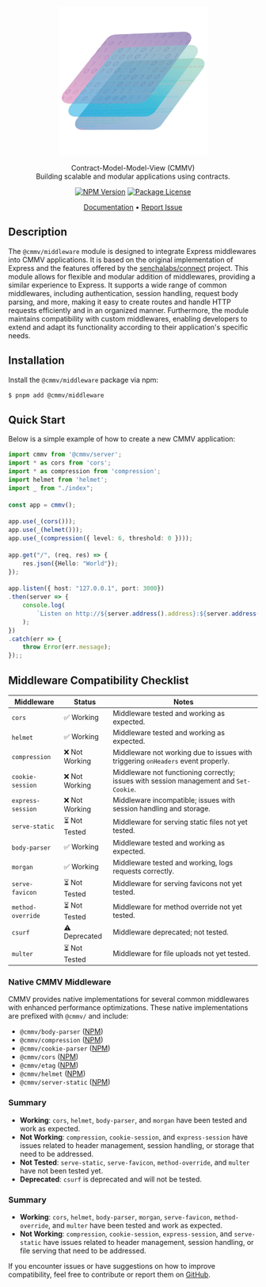 <p align="center">
  <a href="https://cmmv.io/" target="blank"><img src="https://raw.githubusercontent.com/andrehrferreira/docs.cmmv.io/main/public/assets/logo_CMMV2_icon.png" width="300" alt="CMMV Logo" /></a>
</p>
<p align="center">Contract-Model-Model-View (CMMV) <br/> Building scalable and modular applications using contracts.</p>
<p align="center">
    <a href="https://www.npmjs.com/package/@cmmv/core/middleware"><img src="https://img.shields.io/npm/v/@cmmv/middleware.svg" alt="NPM Version" /></a>
    <a href="https://github.com/andrehrferreira/cmmv-middleware/blob/main/LICENSE"><img src="https://img.shields.io/npm/l/@cmmv/middleware.svg" alt="Package License" /></a>
</p>

<p align="center">
  <a href="https://cmmv.io">Documentation</a> &bull;
  <a href="https://github.com/andrehrferreira/cmmv-middleware/issues">Report Issue</a>
</p>

## Description

The ``@cmmv/middleware`` module is designed to integrate Express middlewares into CMMV applications. It is based on the original implementation of Express and the features offered by the [senchalabs/connect](https://github.com/senchalabs/connect) project. This module allows for flexible and modular addition of middlewares, providing a similar experience to Express. It supports a wide range of common middlewares, including authentication, session handling, request body parsing, and more, making it easy to create routes and handle HTTP requests efficiently and in an organized manner. Furthermore, the module maintains compatibility with custom middlewares, enabling developers to extend and adapt its functionality according to their application's specific needs.

## Installation

Install the ``@cmmv/middleware`` package via npm:

```bash
$ pnpm add @cmmv/middleware
```

## Quick Start

Below is a simple example of how to create a new CMMV application:

```typescript
import cmmv from '@cmmv/server';
import * as cors from 'cors';
import * as compression from 'compression';
import helmet from 'helmet';
import _ from "./index";

const app = cmmv();

app.use(_(cors()));
app.use(_(helmet()));
app.use(_(compression({ level: 6, threshold: 0 })));

app.get("/", (req, res) => {
    res.json({Hello: "World"});
});

app.listen({ host: "127.0.0.1", port: 3000})
.then(server => {
    console.log(
        `Listen on http://${server.address().address}:${server.address().port}`,
    );
})
.catch(err => {
    throw Error(err.message);
});;
```

## Middleware Compatibility Checklist

| Middleware        | Status        | Notes                                                                                 |
|-------------------|--------------|---------------------------------------------------------------------------------------|
| `cors`            | ✅ Working   | Middleware tested and working as expected.                                            |
| `helmet`          | ✅ Working   | Middleware tested and working as expected.                                            |
| `compression`     | ❌ Not Working | Middleware not working due to issues with triggering `onHeaders` event properly.       |
| `cookie-session`  | ❌ Not Working | Middleware not functioning correctly; issues with session management and `Set-Cookie`. |
| `express-session` | ❌ Not Working | Middleware incompatible; issues with session handling and storage.                     |
| `serve-static`    | ⏳ Not Tested | Middleware for serving static files not yet tested.                                    |
| `body-parser`     | ✅ Working   | Middleware tested and working as expected.                                            |
| `morgan`          | ✅ Working   | Middleware tested and working, logs requests correctly.                               |
| `serve-favicon`   | ⏳ Not Tested | Middleware for serving favicons not yet tested.                                       |
| `method-override` | ⏳ Not Tested | Middleware for method override not yet tested.                                        |
| `csurf`           | ⚠️ Deprecated | Middleware deprecated; not tested.                                                   |
| `multer`          | ⏳ Not Tested | Middleware for file uploads not yet tested.                                           |

### Native CMMV Middleware

CMMV provides native implementations for several common middlewares with enhanced performance optimizations. These native implementations are prefixed with `@cmmv/` and include:

- `@cmmv/body-parser` ([NPM](https://www.npmjs.com/package/@cmmv/body-parser))
- `@cmmv/compression` ([NPM](https://www.npmjs.com/package/@cmmv/compression))
- `@cmmv/cookie-parser` ([NPM](https://www.npmjs.com/package/@cmmv/cookie-parser))
- `@cmmv/cors` ([NPM](https://www.npmjs.com/package/@cmmv/cors))
- `@cmmv/etag` ([NPM](https://www.npmjs.com/package/@cmmv/etag))
- `@cmmv/helmet` ([NPM](https://www.npmjs.com/package/@cmmv/helmet))
- `@cmmv/server-static` ([NPM](https://www.npmjs.com/package/@cmmv/server-static))

### Summary

- **Working**: `cors`, `helmet`, `body-parser`, and `morgan` have been tested and work as expected.
- **Not Working**: `compression`, `cookie-session`, and `express-session` have issues related to header management, session handling, or storage that need to be addressed.
- **Not Tested**: `serve-static`, `serve-favicon`, `method-override`, and `multer` have not been tested yet.
- **Deprecated**: `csurf` is deprecated and will not be tested.

### Summary

- **Working**: `cors`, `helmet`, `body-parser`, `morgan`, `serve-favicon`, `method-override`, and `multer` have been tested and work as expected.
- **Not Working**: `compression`, `cookie-session`, `express-session`, and `serve-static` have issues related to header management, session handling, or file serving that need to be addressed.

If you encounter issues or have suggestions on how to improve compatibility, feel free to contribute or report them on [GitHub](https://github.com/andrehrferreira/cmmv-server/issues).